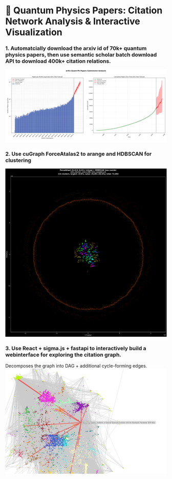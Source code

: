 # 🧬 Quantum Physics Papers: Citation Network Analysis & Interactive Visualization

### 1. Automatcially download the arxiv id of 70k+ quantum physics papers, then use semantic scholar batch download API to download 400k+ citation relations.
![quant-ph papers](analysis_results/quant-ph_submission.png)

### 2. Use cuGraph ForceAtalas2 to arange and HDBSCAN for clustering
![clustering.jpg](analysis_results/clustering.jpg)

### 3. Use React + sigma.js + fastapi to interactively build a webinterface for exploring the citation graph. 
Decomposes the graph into DAG + additional cycle-forming edges.
![web_preview.jpg](analysis_results/web_preview.jpg)


